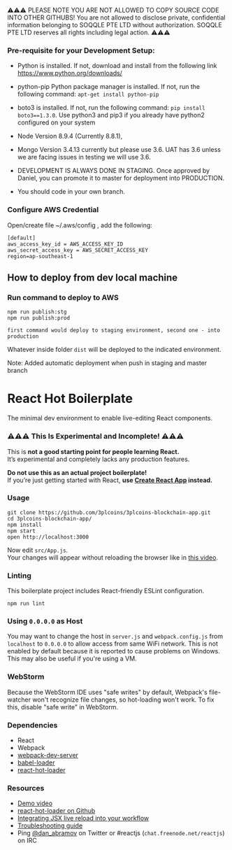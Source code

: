 ⚠️⚠️⚠️ PLEASE NOTE YOU ARE NOT ALLOWED TO COPY SOURCE CODE INTO OTHER GITHUBS! You are not allowed to disclose private, confidential information belonging to SOQQLE PTE LTD without authorization. SOQQLE PTE LTD reserves all rights including legal action. ⚠️⚠️⚠️

### Pre-requisite for your Development Setup:

- Python is installed. If not, download and install from the following link https://www.python.org/downloads/
- python-pip Python package manager is installed. If not, run the following command: `apt-get install python-pip`
- boto3 is installed. If not, run the following command: `pip install boto3==1.3.0`. Use python3 and pip3 if you already have python2 configured on your system
- Node Version 8.9.4 (Currently 8.8.1),
- Mongo Version 3.4.13 currently but please use 3.6. UAT has 3.6 unless we are facing issues in testing we will use 3.6.

- DEVELOPMENT IS ALWAYS DONE IN STAGING. Once approved by Daniel, you can promote it to master for deployment into PRODUCTION.
- You should code in your own branch.

### Configure AWS Credential

Open/create file ~/.aws/config , add the following:

```
[default]
aws_access_key_id = AWS_ACCESS_KEY_ID
aws_secret_access_key = AWS_SECRET_ACCESS_KEY
region=ap-southeast-1
```

## How to deploy from dev local machine

### Run command to deploy to AWS

```
npm run publish:stg
npm run publish:prod

first command would deploy to staging environment, second one - into production
```

Whatever inside folder `dist` will be deployed to the indicated environment.

Note: Added automatic deployment when push in staging and master branch

# React Hot Boilerplate

The minimal dev environment to enable live-editing React components.

### ⚠️⚠️⚠️ This Is Experimental and Incomplete! ⚠️⚠️⚠️

This is **not a good starting point for people learning React.**  
It’s experimental and completely lacks any production features.

**Do not use this as an actual project boilerplate!**  
If you’re just getting started with React, **use [Create React App](https://github.com/facebookincubator/create-react-app) instead.**

### Usage

```
git clone https://github.com/3plcoins/3plcoins-blockchain-app.git
cd 3plcoins-blockchain-app/
npm install
npm start
open http://localhost:3000
```

Now edit `src/App.js`.  
Your changes will appear without reloading the browser like in [this video](http://vimeo.com/100010922).

### Linting

This boilerplate project includes React-friendly ESLint configuration.

```
npm run lint
```

### Using `0.0.0.0` as Host

You may want to change the host in `server.js` and `webpack.config.js` from `localhost` to `0.0.0.0` to allow access from same WiFi network. This is not enabled by default because it is reported to cause problems on Windows. This may also be useful if you're using a VM.

### WebStorm

Because the WebStorm IDE uses "safe writes" by default, Webpack's file-watcher won't recognize file changes, so hot-loading won't work. To fix this, disable "safe write" in WebStorm.

### Dependencies

- React
- Webpack
- [webpack-dev-server](https://github.com/webpack/webpack-dev-server)
- [babel-loader](https://github.com/babel/babel-loader)
- [react-hot-loader](https://github.com/3plcoins/3plcoins-blockchain-app)

### Resources

- [Demo video](http://vimeo.com/100010922)
- [react-hot-loader on Github](https://github.com/3plcoins/3plcoins-blockchain-app)
- [Integrating JSX live reload into your workflow](http://gaearon.github.io/react-hot-loader/getstarted/)
- [Troubleshooting guide](https://github.com/3plcoins/3plcoins-blockchain-app/blob/master/docs/Troubleshooting.md)
- Ping [@dan_abramov](https://twitter.com/dan_abramov) on Twitter or #reactjs (`chat.freenode.net/reactjs`) on IRC
